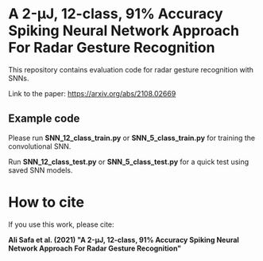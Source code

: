 # A 2-μJ, 12-class, 91% Accuracy Spiking Neural Network Approach For Radar Gesture Recognition
This repository contains evaluation code for radar gesture recognition with SNNs.

Link to the paper: https://arxiv.org/abs/2108.02669

## Example code

Please run **SNN_12_class_train.py** or **SNN_5_class_train.py**  for training the convolutional SNN.

Run **SNN_12_class_test.py** or **SNN_5_class_test.py** for a quick test using saved SNN models. 

# How to cite

If you use this work, please cite:

**Ali Safa et al. (2021) "A 2-μJ, 12-class, 91% Accuracy Spiking Neural Network Approach For Radar Gesture Recognition"**






